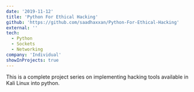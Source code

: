 ```yaml
---
date: '2019-11-12'
title: 'Python For Ethical Hacking'
github: 'https://github.com/saadhaxxan/Python-For-Ethical-Hacking'
external: ''
tech:
  - Python
  - Sockets
  - Networking
company: 'Individual'
showInProjects: true
---
```


This is a complete project series on implementing hacking tools available in Kali Linux into python.
